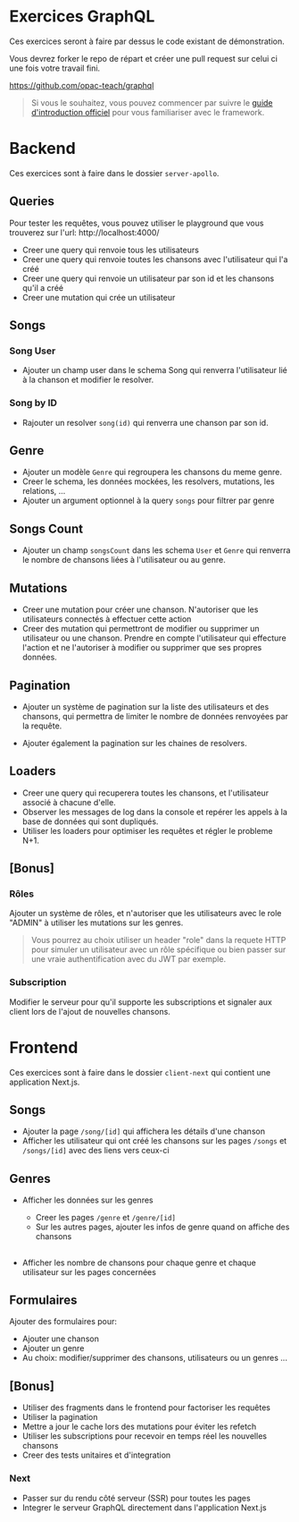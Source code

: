 # Exercices GraphQL

Ces exercices seront à faire par dessus le code existant de démonstration.

Vous devrez forker le repo de répart et créer une pull request sur celui ci une fois votre travail fini.

https://github.com/opac-teach/graphql

> Si vous le souhaitez, vous pouvez commencer par suivre le [guide d'introduction officiel](https://www.apollographql.com/tutorials/intro-typescript/01-course-overview-and-setup) pour vous familiariser avec le framework.

##

# Backend

Ces exercices sont à faire dans le dossier `server-apollo`.

## Queries

Pour tester les requêtes, vous pouvez utiliser le playground que vous trouverez sur l'url: http://localhost:4000/

- Creer une query qui renvoie tous les utilisateurs
- Creer une query qui renvoie toutes les chansons avec l'utilisateur qui l'a créé
- Creer une query qui renvoie un utilisateur par son id et les chansons qu'il a créé
- Creer une mutation qui crée un utilisateur

## Songs

### Song User

- Ajouter un champ user dans le schema Song qui renverra l'utilisateur lié à la chanson et modifier le resolver.

### Song by ID

- Rajouter un resolver `song(id)` qui renverra une chanson par son id.

## Genre

- Ajouter un modèle `Genre` qui regroupera les chansons du meme genre.
- Creer le schema, les données mockées, les resolvers, mutations, les relations, ...
- Ajouter un argument optionnel à la query `songs` pour filtrer par genre

## Songs Count

- Ajouter un champ `songsCount` dans les schema `User` et `Genre` qui renverra le nombre de chansons liées à l'utilisateur ou au genre.

## Mutations

- Creer une mutation pour créer une chanson. N'autoriser que les utilisateurs connectés à effectuer cette action
- Creer des mutation qui permettront de modifier ou supprimer un utilisateur ou une chanson. Prendre en compte l'utilisateur qui effecture l'action et ne l'autoriser à modifier ou supprimer que ses propres données.

## Pagination

- Ajouter un système de pagination sur la liste des utilisateurs et des chansons, qui permettra de limiter le nombre de données renvoyées par la requête.

- Ajouter également la pagination sur les chaines de resolvers.

## Loaders

- Creer une query qui recuperera toutes les chansons, et l'utilisateur associé à chacune d'elle.
- Observer les messages de log dans la console et repérer les appels à la base de données qui sont dupliqués.
- Utiliser les loaders pour optimiser les requêtes et régler le probleme N+1.

## [Bonus]

### Rôles

Ajouter un système de rôles, et n'autoriser que les utilisateurs avec le role "ADMIN" à utiliser les mutations sur les genres.

> Vous pourrez au choix utiliser un header "role" dans la requete HTTP pour simuler un utilisateur avec un rôle spécifique ou bien passer sur une vraie authentification avec du JWT par exemple.

### Subscription

Modifier le serveur pour qu'il supporte les subscriptions et signaler aux client lors de l'ajout de nouvelles chansons.

##

# Frontend

Ces exercices sont à faire dans le dossier `client-next` qui contient une application Next.js.

## Songs

- Ajouter la page `/song/[id]` qui affichera les détails d'une chanson
- Afficher les utilisateur qui ont créé les chansons sur les pages `/songs` et `/songs/[id]` avec des liens vers ceux-ci

## Genres

- Afficher les données sur les genres

  - Creer les pages `/genre` et `/genre/[id]`
  - Sur les autres pages, ajouter les infos de genre quand on affiche des chansons

##

- Afficher les nombre de chansons pour chaque genre et chaque utilisateur sur les pages concernées

## Formulaires

Ajouter des formulaires pour:

- Ajouter une chanson
- Ajouter un genre
- Au choix: modifier/supprimer des chansons, utilisateurs ou un genres ...

## [Bonus]

- Utiliser des fragments dans le frontend pour factoriser les requêtes
- Utiliser la pagination
- Mettre a jour le cache lors des mutations pour éviter les refetch
- Utiliser les subscriptions pour recevoir en temps réel les nouvelles chansons
- Creer des tests unitaires et d'integration

### Next

- Passer sur du rendu côté serveur (SSR) pour toutes les pages
- Integrer le serveur GraphQL directement dans l'application Next.js

